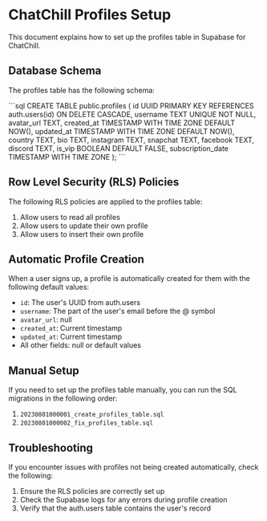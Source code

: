 # ChatChill Profiles Setup

This document explains how to set up the profiles table in Supabase for ChatChill.

## Database Schema

The profiles table has the following schema:

\`\`\`sql
CREATE TABLE public.profiles (
    id UUID PRIMARY KEY REFERENCES auth.users(id) ON DELETE CASCADE,
    username TEXT UNIQUE NOT NULL,
    avatar_url TEXT,
    created_at TIMESTAMP WITH TIME ZONE DEFAULT NOW(),
    updated_at TIMESTAMP WITH TIME ZONE DEFAULT NOW(),
    country TEXT,
    bio TEXT,
    instagram TEXT,
    snapchat TEXT,
    facebook TEXT,
    discord TEXT,
    is_vip BOOLEAN DEFAULT FALSE,
    subscription_date TIMESTAMP WITH TIME ZONE
);
\`\`\`

## Row Level Security (RLS) Policies

The following RLS policies are applied to the profiles table:

1. Allow users to read all profiles
2. Allow users to update their own profile
3. Allow users to insert their own profile

## Automatic Profile Creation

When a user signs up, a profile is automatically created for them with the following default values:

- `id`: The user's UUID from auth.users
- `username`: The part of the user's email before the @ symbol
- `avatar_url`: null
- `created_at`: Current timestamp
- `updated_at`: Current timestamp
- All other fields: null or default values

## Manual Setup

If you need to set up the profiles table manually, you can run the SQL migrations in the following order:

1. `20230801000001_create_profiles_table.sql`
2. `20230801000002_fix_profiles_table.sql`

## Troubleshooting

If you encounter issues with profiles not being created automatically, check the following:

1. Ensure the RLS policies are correctly set up
2. Check the Supabase logs for any errors during profile creation
3. Verify that the auth.users table contains the user's record
